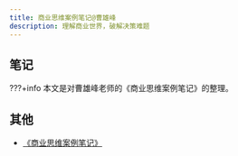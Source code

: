 ```yaml
---
title: 商业思维案例笔记@曹雄峰
description: 理解商业世界，破解决策难题
---
```


## 笔记

???+info
    本文是对曹雄峰老师的《商业思维案例笔记》的整理。

## 其他

* [《商业思维案例笔记》](https://time.geekbang.org/column/intro/100117701)
